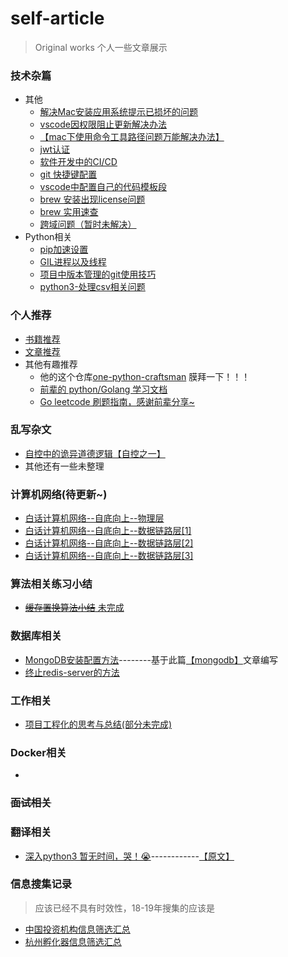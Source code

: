 <!--
 * @Author: 27
 * @LastEditors: 27
 * @Date: 2019-12-14 10:29:50
 * @LastEditTime: 2022-04-10 17:11:30
 * @FilePath: /self-article/README.md
 * @description: type some description
 -->
 
# self-article
>Original works 个人一些文章展示

### 技术杂篇
- 其他
    - [解决Mac安装应用系统提示已损坏的问题](./content/技术杂篇/solve_broken.md)
    - [vscode因权限阻止更新解决办法](./content/技术杂篇/vs_code.md)
    - [【mac下使用命令工具路径问题万能解决办法】](./content/技术杂篇/mac下使用命令工具路径问题万能解决办法.md)
    - [jwt认证](./content/技术杂篇/jwt认证.md)
    - [软件开发中的CI/CD](./content/技术杂篇/项目工程相关/软件开发中的CI和CD.md)
    - [git 快捷键配置](./content/技术杂篇/git全局快捷键.md)
    - [vscode中配置自己的代码模板段](./content/技术杂篇/vscode中配置自己的代码模板段.md)
    - [brew 安装出现license问题](./content/技术杂篇/brew_problem.md)
    - [brew 实用速查](./content/技术杂篇/brew_handbook.md)
    - [跨域问题（暂时未解决）](./content/技术杂篇/cros_problem.md)
- Python相关
    - [pip加速设置](./content/技术杂篇/python相关/pip加速设置.md)
    - [GIL进程以及线程](./content/技术杂篇/python相关/GIL进程以及线程.md)
    - [项目中版本管理的git使用技巧](./content/技术杂篇/项目工程相关/项目中版本管理的git使用技巧.md)
    - [python3-处理csv相关问题](./content/技术杂篇/python3-处理csv问题.md)


### 个人推荐
- [书籍推荐](./content/Recommendation/RecommendationOfBooks.md)
- [文章推荐](./content/Recommendation/RecommendationOfEssays.md)
- 其他有趣推荐
    - 他的这个仓库[one-python-craftsman](https://github.com/piglei/one-python-craftsman) 膜拜一下！！！
    - [前辈的 python/Golang 学习文档](https://python-web-guide.readthedocs.io/zh/latest/index.html)
    - [Go leetcode 刷题指南，感谢前辈分享~](https://github.com/halfrost/LeetCode-Go)

### 乱写杂文
- [自控中的诡异道德逻辑【自控之一】](./content/杂文/自控中的诡异道德逻辑【自控之一】.md)
- 其他还有一些未整理

### 计算机网络(待更新~)
- [白话计算机网络--自底向上--物理层](./content/计算机网络/白话计算机网络--自底向上--物理层.md)
- [白话计算机网络--自底向上--数据链路层[1]](./content/计算机网络/白话计算机网络--自底向上--数据链路层[1].md)
- [白话计算机网络--自底向上--数据链路层[2]](./content/计算机网络/白话计算机网络--自底向上--数据链路层[2].md)
- [白话计算机网络--自底向上--数据链路层[3]](./content/计算机网络/白话计算机网络--自底向上--数据链路层[3].md)

### 算法相关练习小结
- [~~缓存置换算法小结~~ 未完成](./content/算法相关/缓存相关/缓存置换算法小结.md)

### 数据库相关
- [MongoDB安装配置方法](./content/数据库相关/MongoDB/MongoDB安装配置方法.md)--------基于此篇[【mongodb】](./content/数据库相关/MongoDB/mongodb.pdf)文章编写
- [终止redis-server的方法](./content/数据库相关/redis/终止redis-server方法.md)

### 工作相关
- [项目工程化的思考与总结(部分未完成)](https://github.com/geeknical/projectized-coding)

### Docker相关
- []()

### ~~面试相关~~

### 翻译相关
- [深入python3 暂无时间，哭！😭](./content/translate_book_prac/Dive_into_Pyrhon3/Dive_into_Python3.md)------------[【原文】](./content/translate_book_prac/Dive_into_Pyrhon3/dive-into-python3.pdf)



### 信息搜集记录
> 应该已经不具有时效性，18-19年搜集的应该是
- [中国投资机构信息筛选汇总](./content/信息搜集记录/中国投资机构信息筛选汇总.md)
- [杭州孵化器信息筛选汇总](./content/信息搜集记录/杭州孵化器信息筛选汇总.md)

